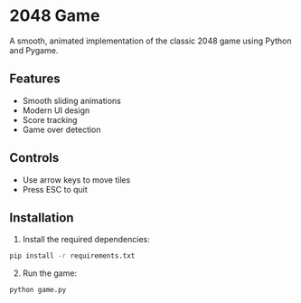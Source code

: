 # 2048 Game

A smooth, animated implementation of the classic 2048 game using Python and Pygame.

## Features
- Smooth sliding animations
- Modern UI design
- Score tracking
- Game over detection

## Controls
- Use arrow keys to move tiles
- Press ESC to quit

## Installation
1. Install the required dependencies:
```bash
pip install -r requirements.txt
```

2. Run the game:
```bash
python game.py
```
